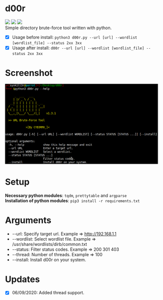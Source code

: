 # d00r
<img src="https://img.shields.io/badge/-Linux-black?style=for-the-badge&logo=Linux&logoColor=white"> <img src="https://img.shields.io/badge/-Python-black?style=for-the-badge&logo=python&logoColor=white"> <img src="https://img.shields.io/badge/-Terminal-black?style=for-the-badge&logo=GNU%20Bash&logoColor=white">
<br>Simple directory brute-force tool written with python.<br>

- [X] Usage before install: ```python3 d00r.py --url [url] --wordlist [wordlist_file] --status 2xx 3xx```
- [X] Usage after install: ```d00r --url [url] --wordlist [wordlist_file] --status 2xx 3xx```

# Screenshot
![Usage](.animations/Screenshot.png)

# Setup
<b>Necessary python modules</b>: ```tqdm```, ```prettytable``` and ```argparse```<br>
<b>Installation of python modules</b>: ```pip3 install -r requirements.txt```<br>

# Arguments  
- --url: Specify target url. Example => http://192.168.1.1
- --wordlist: Select wordlist file. Example => /usr/share/wordlists/dirb/common.txt
- --status: Filter status codes. Example => 200 301 403
- --thread: Number of threads. Example => 100
- --install: Install d00r on your system.

# Updates
- [X] 06/09/2020: Added thread support.

